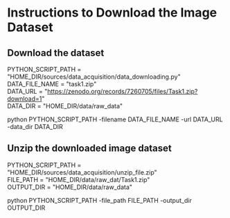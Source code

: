 

# Instructions to Download the Image Dataset
## Download the dataset

PYTHON_SCRIPT_PATH = "HOME_DIR/sources/data_acquisition/data_downloading.py" <br />
DATA_FILE_NAME = "task1.zip" <br />
DATA_URL = "https://zenodo.org/records/7260705/files/Task1.zip?download=1" <br />
DATA_DIR = "HOME_DIR/data/raw_data"

python PYTHON_SCRIPT_PATH -filename DATA_FILE_NAME -url DATA_URL -data_dir DATA_DIR

## Unzip the downloaded image dataset

PYTHON_SCRIPT_PATH = "HOME_DIR/sources/data_acquisition/unzip_file.zip" <br />
FILE_PATH = "HOME_DIR/data/raw_dat/Task1.zip" <br />
OUTPUT_DIR = "HOME_DIR/data/raw_data"

python PYTHON_SCRIPT_PATH -file_path FILE_PATH -output_dir OUTPUT_DIR

